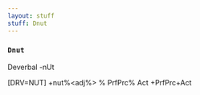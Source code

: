 ```yaml
---
layout: stuff
stuff: Dnut
---
```

### ` Dnut ` 

Deverbal -nUt

[DRV=NUT]
+nut%<adj%>
% PrfPrc% Act
+PrfPrc+Act
